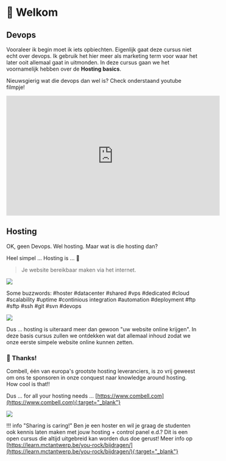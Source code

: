 # 👋 Welkom

## Devops

Vooraleer ik begin moet ik iets opbiechten. Eigenlijk gaat deze cursus niet echt over devops. Ik gebruik het hier meer als marketing term voor waar het later ooit allemaal gaat in uitmonden. In deze cursus gaan we het voornamelijk hebben over de **Hosting basics**.

Nieuwsgierig wat die devops dan wel is? Check onderstaand youtube filmpje!

<iframe width="560" height="315" src="https://www.youtube.com/embed/Xrgk023l4lI" title="YouTube video player" frameborder="0" allow="accelerometer; autoplay; clipboard-write; encrypted-media; gyroscope; picture-in-picture" allowfullscreen></iframe>

## Hosting

OK, geen Devops. Wel hosting. Maar wat is die hosting dan?

Heel simpel ... Hosting is ... 🥁

> Je website bereikbaar maken via het internet.

![](/_resources/graphics/img_webhosting-2473.jpg)

Some buzzwords: #hoster #datacenter #shared #vps #dedicated #cloud #scalability #uptime #continious integration #automation #deployment #ftp #sftp #ssh #git #svn #devops

![](/_resources/graphics/img_hosting_tagcloud-2468.jpg)

Dus ... hosting is uiteraard meer dan gewoon "uw website online krijgen". In deze basis cursus zullen we ontdekken wat dat allemaal inhoud zodat we onze eerste simpele website online kunnen zetten.

### 🥳 Thanks!

Combell, één van europa's grootste hosting leveranciers, is zo vrij geweest om ons te sponsoren in onze conquest naar knowledge around hosting. How cool is that!!

Dus ... for all your hosting needs ... [https://www.combell.com](https://www.combell.com){:target="_blank"}

![](/_resources/graphics/combell_nv_logo.png)

!!! info "Sharing is caring!"
    Ben je een hoster en wil je graag de studenten ook kennis laten maken met jouw hosting + control panel e.d.? Dit is een open cursus die altijd uitgebreid kan worden dus doe gerust! Meer info op [https://learn.mctantwerp.be/you-rock/bijdragen/](https://learn.mctantwerp.be/you-rock/bijdragen/){:target="_blank"}
